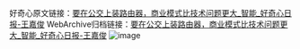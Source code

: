 好奇心原文链接：[要在公交上装路由器，商业模式比技术问题更大_智能_好奇心日报-王嘉俊](https://www.qdaily.com/articles/4818.html)
WebArchive归档链接：[要在公交上装路由器，商业模式比技术问题更大_智能_好奇心日报-王嘉俊](http://web.archive.org/web/20190623162746/https://www.qdaily.com/articles/4818.html)
![image](http://ww3.sinaimg.cn/large/007d5XDply1g3w5rrehj0j30u03hkhdt)